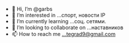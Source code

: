 - 👋 Hi, I’m @garbs
- 👀 I’m interested in ...спорт, новости IP
- 🌱 I’m currently learning ...соц. сетями.
- 💞️ I’m looking to collaborate on ...наставников
- 📫 How to reach me ...tegrad9@gmail.com

<!---The road will be mastered by the walking
garbs/garbs is a ✨ special ✨ repository because its `README.md` (this file) appears on your GitHub profile.
You can click the Preview link to take a look at your changes.
--->
